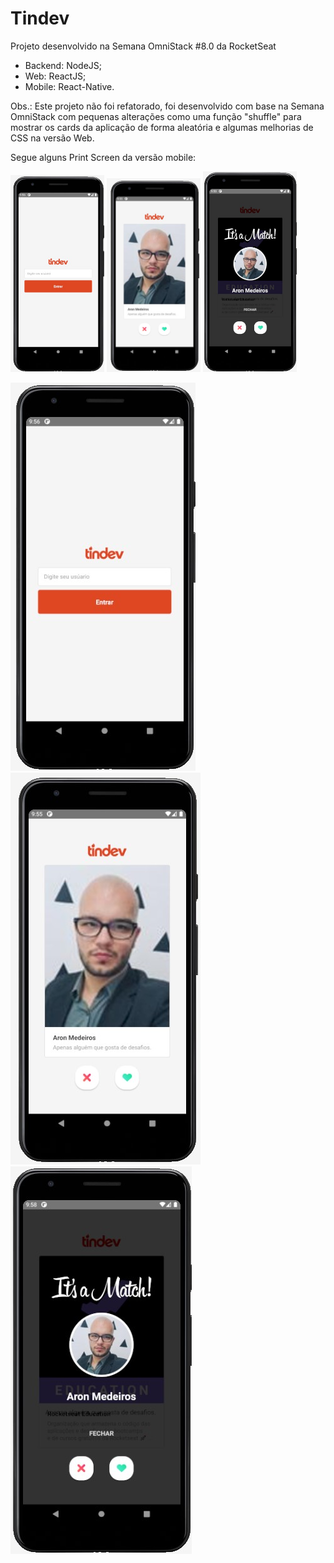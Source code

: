 # Tindev

Projeto desenvolvido na Semana OmniStack #8.0 da RocketSeat


- Backend: NodeJS;
- Web: ReactJS;
- Mobile: React-Native.

Obs.: Este projeto não foi refatorado, foi desenvolvido com base na Semana OmniStack com pequenas alterações como uma função "shuffle" para mostrar os cards da aplicação de forma aleatória e algumas melhorias de CSS na versão Web.

Segue alguns Print Screen da versão mobile:

<img src="https://github.com/aronmedeiros/Semana-OminStack-8.0/blob/main/telas/mobile01.jpg" width="150">
<img src="https://github.com/aronmedeiros/Semana-OminStack-8.0/blob/main/telas/mobile02.jpg" width="150">
<img src="https://github.com/aronmedeiros/Semana-OminStack-8.0/blob/main/telas/mobile03.jpg" width="150">

![alt mobile login](https://github.com/aronmedeiros/Semana-OminStack-8.0/blob/main/telas/mobile01.jpg)
![alt mobile cards](https://github.com/aronmedeiros/Semana-OminStack-8.0/blob/main/telas/mobile02.jpg)
![alt mobile match](https://github.com/aronmedeiros/Semana-OminStack-8.0/blob/main/telas/mobile03.jpg)
